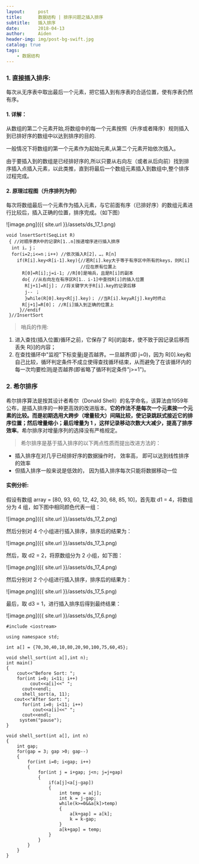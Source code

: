 ```yaml
---
layout:     post
title:      数据结构 | 排序问题之插入排序
subtitle:   插入排序
date:       2018-04-13
author:     Aiden
header-img: img/post-bg-swift.jpg
catalog: true 			
tags:								
    - 数据结构
---
```


### 1. 直接插入排序:

每次从无序表中取出最后一个元素，把它插入到有序表的合适位置，使有序表仍然有序。

#### 1. 详解：

从数组的第二个元素开始,将数组中的每一个元素按照（升序或者降序）规则插入到已排好序的数组中以达到排序的目的.

一般情况下将数组的第一个元素作为起始元素,从第二个元素开始依次插入。

由于要插入到的数组是已经排好序的,所以只要从右向左（或者从后向前）找到排序插入点插入元素，以此类推，直到将最后一个数组元素插入到数组中,整个排序过程完成。

#### 2. 原理过程图（升序排列为例）

每次将数组最后一个元素作为插入元素，与它前面有序（已排好序）的数组元素进行比较后，插入正确的位置，排序完成。（如下图）

![image.png]({{ site.url }}/assets/ds_17_1.png)


```
void lnsertSort(SeqList R)  
 { //对顺序表R中的记录R[1..n]按递增序进行插入排序  
  int i，j；  
  for(i=2;i<=n；i++) //依次插入R[2]，…，R[n]  
    if(R[i].key<R[i-1].key){//若R[i].key大于等于有序区中所有的keys，则R[i]  
                            //应在原有位置上  
      R[0]=R[i];j=i-1; //R[0]是哨兵，且是R[i]的副本  
      do{ //从右向左在有序区R[1．．i-1]中查找R[i]的插入位置  
       R[j+1]=R[j]； //将关键字大于R[i].key的记录后移  
       j-- ；  
       }while(R[0].key<R[j].key)； //当R[i].key≥R[j].key时终止  
      R[j+1]=R[0]； //R[i]插入到正确的位置上  
     }//endif  
 }//InsertSort  
```

> 哨兵的作用:

1. 进入查找(插入位置)循环之前，它保存了 R[i]的副本，使不致于因记录后移而丢失 R[i]的内容；
2. 在查找循环中"监视"下标变量j是否越界。一旦越界(即 j=0)，因为 R[0].key和自己比较，循环判定条件不成立使得查找循环结束，从而避免了在该循环内的每一次均要检测j是否越界(即省略了循环判定条件"j>=1")。


### 2. 希尔排序

希尔排序算法是按其设计者希尔（Donald Shell）的名字命名，该算法由1959年公布，是插入排序的一种更高效的改进版本。**它的作法不是每次一个元素挨一个元素的比较。而是初期选用大跨步（增量较大）间隔比较，使记录跳跃式接近它的排序位置；然后增量缩小；最后增量为 1 ，这样记录移动次数大大减少，提高了排序效率**。希尔排序对增量序列的选择没有严格规定。


> 希尔排序是基于插入排序的以下两点性质而提出改进方法的：

- 插入排序在对几乎已经排好序的数据操作时， 效率高， 即可以达到线性排序的效率
- 但插入排序一般来说是低效的， 因为插入排序每次只能将数据移动一位

#### 实例分析:

假设有数组 array = [80, 93, 60, 12, 42, 30, 68, 85, 10]，首先取 d1 = 4，将数组分为 4 组，如下图中相同颜色代表一组：

![image.png]({{ site.url }}/assets/ds_17_2.png)

然后分别对 4 个小组进行插入排序，排序后的结果为：

![image.png]({{ site.url }}/assets/ds_17_3.png)

然后，取 d2 = 2，将原数组分为 2 小组，如下图：

![image.png]({{ site.url }}/assets/ds_17_4.png)

然后分别对 2 个小组进行插入排序，排序后的结果为：

![image.png]({{ site.url }}/assets/ds_17_5.png)

最后，取 d3 = 1，进行插入排序后得到最终结果：

![image.png]({{ site.url }}/assets/ds_17_6.png)

```
#include <iostream>

using namespace std;

int a[] = {70,30,40,10,80,20,90,100,75,60,45};

void shell_sort(int a[],int n);
int main()
{
	cout<<"Before Sort: ";
    for(int i=0; i<11; i++)
		 cout<<a[i]<<" ";
	  cout<<endl;
	  shell_sort(a, 11);
   cout<<"After Sort: ";
	  for(int i=0; i<11; i++)
		  cout<<a[i]<<" ";
	  cout<<endl;
	 system("pause");
}

void shell_sort(int a[], int n)
{
	int gap;
	for(gap = 3; gap >0; gap--)
	{
		for(int i=0; i<gap; i++)
		{
			for(int j = i+gap; j<n; j=j+gap)
			{
				if(a[j]<a[j-gap])
				{
					int temp = a[j];
					int k = j-gap;
					while(k>=0&&a[k]>temp)
					{
						a[k+gap] = a[k];
						k = k-gap;
					}
					a[k+gap] = temp;
				}
			}
		}
	}
}
```

